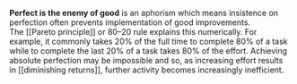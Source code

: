 **Perfect is the enemy of good** is an aphorism which means insistence on perfection often prevents implementation of good improvements. The [[Pareto principle]] or 80–20 rule explains this numerically. For example, it commonly takes 20% of the full time to complete 80% of a task while to complete the last 20% of a task takes 80% of the effort. Achieving absolute perfection may be impossible and so, as increasing effort results in [[diminishing returns]], further activity becomes increasingly inefficient.